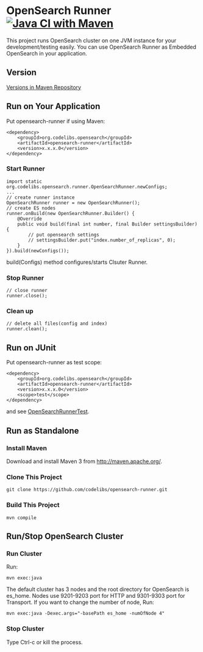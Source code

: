 OpenSearch Runner
[![Java CI with Maven](https://github.com/codelibs/opensearch-runner/actions/workflows/maven.yml/badge.svg)](https://github.com/codelibs/opensearch-runner/actions/workflows/maven.yml)
============

This project runs OpenSearch cluster on one JVM instance for your development/testing easily.
You can use OpenSearch Runner as Embedded OpenSearch in your application.

## Version

[Versions in Maven Repository](https://repo1.maven.org/maven2/org/codelibs/opensearch/opensearch-runner/)

## Run on Your Application

Put opensearch-runner if using Maven:

    <dependency>
        <groupId>org.codelibs.opensearch</groupId>
        <artifactId>opensearch-runner</artifactId>
        <version>x.x.x.0</version>
    </dependency>

### Start Runner

    import static org.codelibs.opensearch.runner.OpenSearchRunner.newConfigs;
    ...
    // create runner instance
    OpenSearchRunner runner = new OpenSearchRunner();
    // create ES nodes
    runner.onBuild(new OpenSearchRunner.Builder() {
        @Override
        public void build(final int number, final Builder settingsBuilder) {
            // put opensearch settings
            // settingsBuilder.put("index.number_of_replicas", 0);
        }
    }).build(newConfigs());

build(Configs) method configures/starts Clsuter Runner.

### Stop Runner

    // close runner
    runner.close();

### Clean up 

    // delete all files(config and index)
    runner.clean();

## Run on JUnit

Put opensearch-runner as test scope:

    <dependency>
        <groupId>org.codelibs.opensearch</groupId>
        <artifactId>opensearch-runner</artifactId>
        <version>x.x.x.0</version>
        <scope>test</scope>
    </dependency>

and see [OpenSearchRunnerTest](https://github.com/codelibs/opensearch-runner/blob/master/src/test/java/org/codelibs/opensearch/runner/OpenSearchRunnerTest.java "OpenSearchRunnerTest").

## Run as Standalone

### Install Maven

Download and install Maven 3 from http://maven.apache.org/.

### Clone This Project

    git clone https://github.com/codelibs/opensearch-runner.git

### Build This Project

    mvn compile

## Run/Stop OpenSearch Cluster

### Run Cluster

Run:

    mvn exec:java 

The default cluster has 3 nodes and the root directory for OpenSearch is es\_home.
Nodes use 9201-9203 port for HTTP and 9301-9303 port for Transport.
If you want to change the number of node, Run:

    mvn exec:java -Dexec.args="-basePath es_home -numOfNode 4"

### Stop Cluster

Type Ctrl-c or kill the process.
